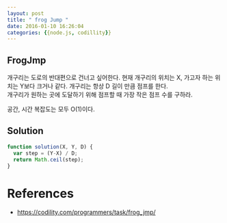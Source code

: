```yaml
---
layout: post
title: " frog Jump "
date: 2016-01-10 16:26:04
categories: {{node.js, codillity}}
---
```


## FrogJmp  
개구리는 도로의 반대편으로 건너고 싶어한다.  현재 개구리의 위치는 X, 가고자 하는 위치는 Y보다 크거나 같다.  개구리는 항상 D 길이 만큼 점프를 한다.  
개구리가 원하는 곳에 도달하기 위해 점프할 때 가장 작은 점프 수를 구하라.  

공간, 시간 복잡도는 모두 O(1)이다.  


## Solution  

```javascript
function solution(X, Y, D) {
  var step = (Y-X) / D;
  return Math.ceil(step);
}

```

# References  
- https://codility.com/programmers/task/frog_jmp/
